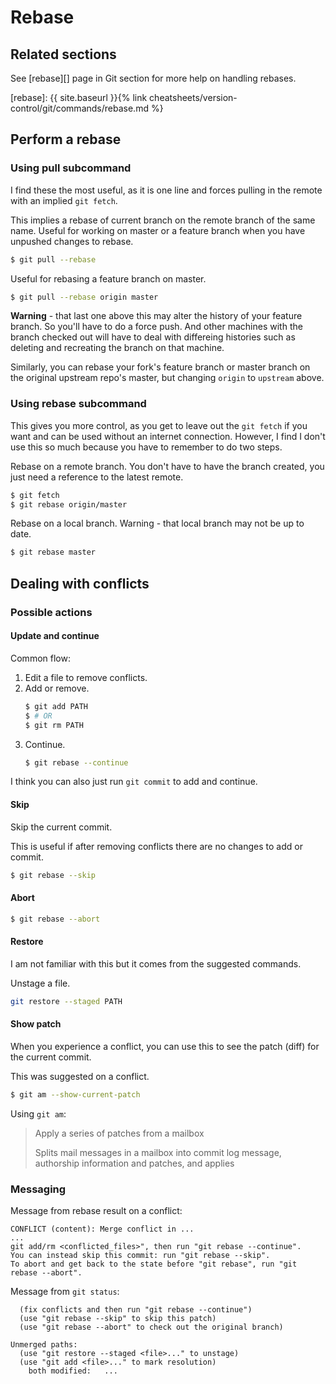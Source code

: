 # Rebase


## Related sections

See [rebase][] page in Git section for more help on handling rebases.

[rebase]: {{ site.baseurl }}{% link cheatsheets/version-control/git/commands/rebase.md %}


## Perform a rebase

### Using pull subcommand

I find these the most useful, as it is one line and forces pulling in the remote with an implied `git fetch`.

This implies a rebase of current branch on the remote branch of the same name. Useful for working on master or a feature branch when you have unpushed changes to rebase.

```sh
$ git pull --rebase
```

Useful for rebasing a feature branch on master.

```sh
$ git pull --rebase origin master
```

**Warning** - that last one above this may alter the history of your feature branch. So you'll have to do a force push. And other machines with the branch checked out will have to deal with differeing histories such as deleting and recreating the branch on that machine.

Similarly, you can rebase your fork's feature branch or master branch on the original upstream repo's master, but changing `origin` to `upstream` above.

### Using rebase subcommand

This gives you more control, as you get to leave out the `git fetch` if you want and can be used without an internet connection. However, I find I don't use this so much because you have to remember to do two steps.

Rebase on a remote branch. You don't have to have the branch created, you just need a reference to the latest remote.

```sh
$ git fetch
$ git rebase origin/master
```

Rebase on a local branch. Warning - that local branch may not be up to date.

```sh
$ git rebase master
```


## Dealing with conflicts

### Possible actions

#### Update and continue

Common flow:

1. Edit a file to remove conflicts.
2. Add or remove.
    ```sh
    $ git add PATH
    $ # OR
    $ git rm PATH
    ```
3. Continue.
    ```sh
    $ git rebase --continue
    ```

I think you can also just run `git commit` to add and continue.


#### Skip

Skip the current commit.

This is useful if after removing conflicts there are no changes to add or commit.

```sh
$ git rebase --skip
```

#### Abort

```sh
$ git rebase --abort
```

#### Restore

I am not familiar with this but it comes from the suggested commands.

Unstage a file.

```sh
git restore --staged PATH
```

#### Show patch

When you experience a conflict, you can use this to see the patch (diff) for the current commit.

This was suggested on a conflict.

```sh
$ git am --show-current-patch
```

Using `git am`:

> Apply a series of patches from a mailbox
>
> Splits mail messages in a mailbox into commit log message, authorship information and patches, and applies

### Messaging

Message from rebase result on a conflict:

```
CONFLICT (content): Merge conflict in ...
...
git add/rm <conflicted_files>", then run "git rebase --continue".
You can instead skip this commit: run "git rebase --skip".
To abort and get back to the state before "git rebase", run "git rebase --abort".
```

Message from `git status`:

```
  (fix conflicts and then run "git rebase --continue")
  (use "git rebase --skip" to skip this patch)
  (use "git rebase --abort" to check out the original branch)

Unmerged paths:
  (use "git restore --staged <file>..." to unstage)
  (use "git add <file>..." to mark resolution)
	both modified:   ...
```
